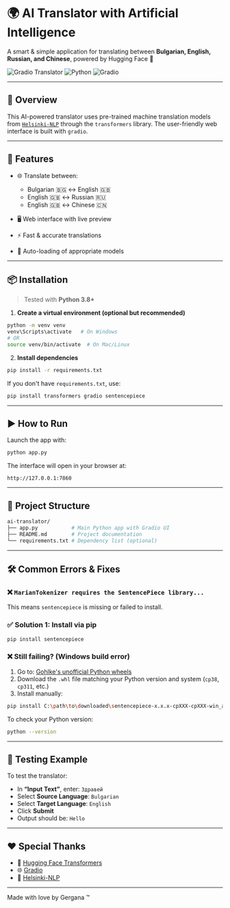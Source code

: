 
# 🌍 AI Translator with Artificial Intelligence

A smart & simple application for translating between **Bulgarian, English, Russian, and Chinese**, powered by Hugging Face 🤖

![Gradio Translator](https://img.shields.io/badge/Machine_Translation-HuggingFace-yellow)
![Python](https://img.shields.io/badge/Python-3.8%2B-blue)
![Gradio](https://img.shields.io/badge/UI-Gradio-orange)

---

## 🧠 Overview

This AI-powered translator uses pre-trained machine translation models from [`Helsinki-NLP`](https://huggingface.co/Helsinki-NLP) through the `transformers` library. The user-friendly web interface is built with `gradio`.

---

## 🚀 Features

- 🌐 Translate between:
  - Bulgarian 🇧🇬 ↔ English 🇬🇧  
  - English 🇬🇧 ↔ Russian 🇷🇺  
  - English 🇬🇧 ↔ Chinese 🇨🇳

- 🖥 Web interface with live preview
- ⚡ Fast & accurate translations
- 🔁 Auto-loading of appropriate models

---

## 📦 Installation

> Tested with **Python 3.8+**

1. **Create a virtual environment (optional but recommended)**

```bash
python -m venv venv
venv\Scripts\activate   # On Windows
# OR
source venv/bin/activate  # On Mac/Linux
```

2. **Install dependencies**

```bash
pip install -r requirements.txt
```

If you don't have `requirements.txt`, use:

```bash
pip install transformers gradio sentencepiece
```

---

## ▶️ How to Run

Launch the app with:

```bash
python app.py
```

The interface will open in your browser at:

```
http://127.0.0.1:7860
```

---

## 📁 Project Structure

```bash
ai-translator/
├── app.py           # Main Python app with Gradio UI
├── README.md        # Project documentation
└── requirements.txt # Dependency list (optional)
```

---

## 🛠 Common Errors & Fixes

### ❌ `MarianTokenizer requires the SentencePiece library...`

This means `sentencepiece` is missing or failed to install.

### ✅ Solution 1: Install via pip

```bash
pip install sentencepiece
```

### ❌ Still failing? (Windows build error)

1. Go to: [Gohlke's unofficial Python wheels](https://www.lfd.uci.edu/~gohlke/pythonlibs/#sentencepiece)
2. Download the `.whl` file matching your Python version and system (`cp38`, `cp311`, etc.)
3. Install manually:

```bash
pip install C:\path\to\downloaded\sentencepiece‑x.x.x‑cpXXX‑cpXXX‑win_amd64.whl
```

To check your Python version:

```bash
python --version
```

---

## 🧪 Testing Example

To test the translator:

- In **“Input Text”**, enter: `Здравей`  
- Select **Source Language**: `Bulgarian`  
- Select **Target Language**: `English`  
- Click **Submit**  
- Output should be: `Hello`

---

## ❤️ Special Thanks

- 🤗 [Hugging Face Transformers](https://github.com/huggingface/transformers)
- 🌐 [Gradio](https://gradio.app/)
- 🧪 [Helsinki-NLP](https://huggingface.co/Helsinki-NLP)

---

Made with love by Gergana ™
